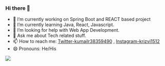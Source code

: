### Hi there 👋
- 🔭 I’m currently working on Spring Boot and REACT based project 
- 🌱 I’m currently learning Java, React, Javascript.
- 🤔 I’m looking for help with Web App Development.
- 💬 Ask me about Tech related stuff.
- 📫 How to reach me: [Twitter-kumailr38359490](https://twitter.com/kumailr38359490) , [Instagram-krizvi1512](https://www.instagram.com/krizvi1512)
- 😄 Pronouns: He/His


<img src = "https://github-readme-stats.vercel.app/api?username=Kumailriavi786&&show_icons=true&title_color=ffffff&icon_color=bb2acf&text_color=daf7dc&bg_color=151515">
